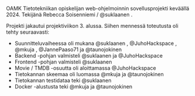 OAMK Tietotekniikan opiskelijan web-ohjelmoinnin sovellusprojekti keväällä 2024. 
Tekijänä Rebecca Soisenniemi / @suklaanen .

Projekti jakautui projektiviikon 3. alussa. Siihen mennessä toteutusta oli tehty seuraavasti: 

- Suunnitteluvaiheessa oli mukana @suklaanen , @JuhoHackspace , @mkuja , @JannePaaso71 ja @taunojokinen
- Backend -pohjan valmisteli @suklaanen ja @JuhoHackspace
- Frontend -pohjan valmisteli @suklaanen
- Movie / TMDB -osuutta oli aloittamassa @JuhoHackspace
- Tietokannan skeemaa oli luomassa @mkuja ja @taunojokinen
- Tietokannan testidataa teki @suklaanen 
- Docker -alustusta teki @mkuja ja @taunojokinen 
